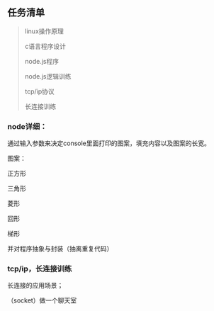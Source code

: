 ## 任务清单



> linux操作原理
>
> c语言程序设计
>
> node.js程序
>
> node.js逻辑训练
>
> tcp/ip协议
>
> 长连接训练



### node详细：

 通过输入参数来决定console里面打印的图案，填充内容以及图案的长宽。

图案：

正方形

三角形

菱形

回形

梯形

并对程序抽象与封装（抽离重复代码）



### tcp/ip，长连接训练

长连接的应用场景；

（socket）做一个聊天室

